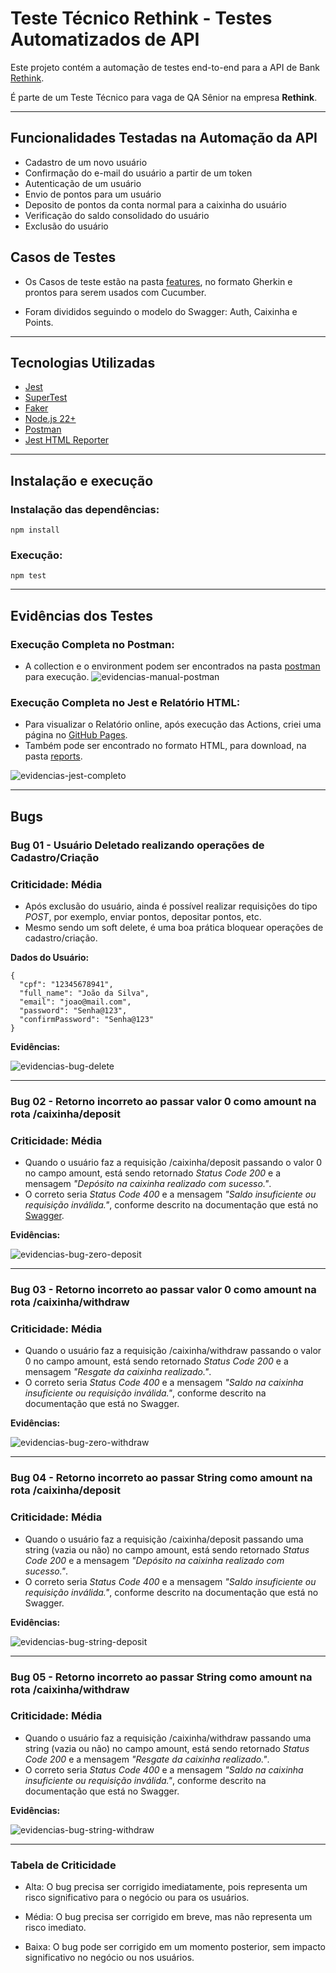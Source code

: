 # Teste Técnico Rethink - Testes Automatizados de API

Este projeto contém a automação de testes end-to-end para a API de Bank [Rethink](https://points-app-backend.vercel.app/docs).

É parte de um Teste Técnico para vaga de QA Sênior na empresa **Rethink**.

---

## Funcionalidades Testadas na Automação da API

- Cadastro de um novo usuário
- Confirmação do e-mail do usuário a partir de um token
- Autenticação de um usuário
- Envio de pontos para um usuário
- Deposito de pontos da conta normal para a caixinha do usuário
- Verificação do saldo consolidado do usuário
- Exclusão do usuário

## Casos de Testes 

- Os Casos de teste estão na pasta [features](./features), no formato Gherkin e prontos para serem usados com Cucumber.

- Foram divididos seguindo o modelo do Swagger: Auth, Caixinha e Points.

---

## Tecnologias Utilizadas

- [Jest](http://jestjs.io/)
- [SuperTest](https://www.npmjs.com/package/supertest)
- [Faker](https://fakerjs.dev/)
- [Node.js 22+](https://nodejs.org/en/download)
- [Postman](https://www.postman.com/)
- [Jest HTML Reporter](https://www.npmjs.com/package/jest-html-reporter)

---

## Instalação e execução

### Instalação das dependências:

```
npm install
```

### Execução:

```
npm test
```

---

## Evidências dos Testes

### Execução Completa no Postman:
- A collection e o environment podem ser encontrados na pasta [postman](./postman/) para execução.
![evidencias-manual-postman](./evidencias/testes/fluxo-completo-postman.gif)

### Execução Completa no Jest e Relatório HTML:
- Para visualizar o Relatório online, após execução das Actions, criei uma página no [GitHub Pages](https://paulosandim.github.io/teste-tecnico-rethink/reports/test-report.html). 
- Também pode ser encontrado no formato HTML, para download, na pasta [reports](./reports/).

![evidencias-jest-completo](./evidencias/testes/fluxo-completo-jest.gif)

---

## Bugs

### Bug 01 - Usuário Deletado realizando operações de Cadastro/Criação
### Criticidade: Média

- Após exclusão do usuário, ainda é possível realizar requisições do tipo *POST*, por exemplo, enviar pontos, depositar pontos, etc.
- Mesmo sendo um soft delete, é uma boa prática bloquear operações de cadastro/criação.

**Dados do Usuário:**
```
{
  "cpf": "12345678941",
  "full_name": "João da Silva",
  "email": "joao@mail.com",
  "password": "Senha@123",
  "confirmPassword": "Senha@123"
}
```

**Evidências:**

![evidencias-bug-delete](./evidencias/bugs/bug-usuario-deletado.gif)

---

### Bug 02 - Retorno incorreto ao passar valor 0 como amount na rota /caixinha/deposit
### Criticidade: Média

- Quando o usuário faz a requisição /caixinha/deposit passando o valor 0 no campo amount, está sendo retornado *Status Code 200* e a mensagem *"Depósito na caixinha realizado com sucesso."*.
- O correto seria *Status Code 400* e a mensagem *"Saldo insuficiente ou requisição inválida."*, conforme descrito na documentação que está no [Swagger](https://points-app-backend.vercel.app/docs).

**Evidências:**

![evidencias-bug-zero-deposit](./evidencias/bugs/bug-caixinha-deposit-zero.gif)

---

### Bug 03 - Retorno incorreto ao passar valor 0 como amount na rota /caixinha/withdraw
### Criticidade: Média

- Quando o usuário faz a requisição /caixinha/withdraw passando o valor 0 no campo amount, está sendo retornado *Status Code 200* e a mensagem *"Resgate da caixinha realizado."*.
- O correto seria *Status Code 400* e a mensagem *"Saldo na caixinha insuficiente ou requisição inválida."*, conforme descrito na documentação que está no Swagger.

**Evidências:**

![evidencias-bug-zero-withdraw](./evidencias/bugs/bug-caixinha-withdraw-zero.gif)

---

### Bug 04 - Retorno incorreto ao passar String como amount na rota /caixinha/deposit
### Criticidade: Média

- Quando o usuário faz a requisição /caixinha/deposit passando uma string (vazia ou não) no campo amount, está sendo retornado *Status Code 200* e a mensagem *"Depósito na caixinha realizado com sucesso."*.
- O correto seria *Status Code 400* e a mensagem *"Saldo insuficiente ou requisição inválida."*, conforme descrito na documentação que está no Swagger.

**Evidências:**

![evidencias-bug-string-deposit](./evidencias/bugs/bug-caixinha-deposit-string.gif)

---

### Bug 05 - Retorno incorreto ao passar String como amount na rota /caixinha/withdraw
### Criticidade: Média

- Quando o usuário faz a requisição /caixinha/withdraw passando uma string (vazia ou não) no campo amount, está sendo retornado *Status Code 200* e a mensagem *"Resgate da caixinha realizado."*.
- O correto seria *Status Code 400* e a mensagem *"Saldo na caixinha insuficiente ou requisição inválida."*, conforme descrito na documentação que está no Swagger.

**Evidências:**

![evidencias-bug-string-withdraw](./evidencias/bugs/bug-caixinha-withdraw-string.gif)

---

### Tabela de Criticidade

- Alta: O bug precisa ser corrigido imediatamente, pois representa um risco significativo para o negócio ou para os usuários.

- Média: O bug precisa ser corrigido em breve, mas não representa um risco imediato.

- Baixa: O bug pode ser corrigido em um momento posterior, sem impacto significativo no negócio ou nos usuários.